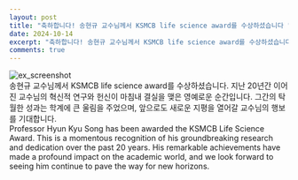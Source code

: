 ```yaml
---
layout: post
title: "축하합니다! 송현규 교수님께서 KSMCB life science award를 수상하셨습니다 "
date: 2024-10-14
excerpt: "축하합니다! 송현규 교수님께서 KSMCB life science award를 수상하셨습니다 "
comments: true
---
```


![ex_screenshot]()
<br/>
송현규 교수님께서 KSMCB life science award를 수상하셨습니다. 지난 20년간 이어진 교수님의 혁신적 연구와 헌신이 마침내 결실을 맺은 영예로운 순간입니다. 그간의 탁월한 성과는 학계에 큰 울림을 주었으며, 앞으로도 새로운 지평을 열어갈 교수님의 행보를 기대합니다.
<br/>
Professor Hyun Kyu Song has been awarded the KSMCB Life Science Award. This is a momentous recognition of his groundbreaking research and dedication over the past 20 years. His remarkable achievements have made a profound impact on the academic world, and we look forward to seeing him continue to pave the way for new horizons.
<br/>
